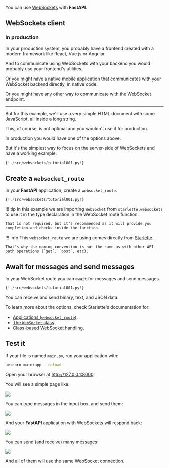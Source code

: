 
You can use <a href="https://developer.mozilla.org/en-US/docs/Web/API/WebSockets_API" target="_blank">WebSockets</a> with **FastAPI**.

## WebSockets client

### In production

In your production system, you probably have a frontend created with a modern framework like React, Vue.js or Angular.

And to communicate using WebSockets with your backend you would probably use your frontend's utilities.

Or you might have a native mobile application that communicates with your WebSocket backend directly, in native code.

Or you might have any other way to communicate with the WebSocket endpoint.

---

But for this example, we'll use a very simple HTML document with some JavaScript, all inside a long string.

This, of course, is not optimal and you wouldn't use it for production.

In production you would have one of the options above.

But it's the simplest way to focus on the server-side of WebSockets and have a working example:

```Python hl_lines="2 7 8 9 10 11 12 13 14 15 16 17 18 19 20 21 22 23 24 25 26 27 28 29 30 31 32 33 34 35 36 37 38 39 42 43 44"
{!./src/websockets/tutorial001.py!}
```

## Create a `websocket_route`

In your **FastAPI** application, create a `websocket_route`:

```Python hl_lines="3 47 48"
{!./src/websockets/tutorial001.py!}
```

!!! tip
    In this example we are importing `WebSocket` from `starlette.websockets` to use it in the type declaration in the WebSocket route function.

    That is not required, but it's recommended as it will provide you completion and checks inside the function.


!!! info
    This `websocket_route` we are using comes directly from <a href="https://www.starlette.io/applications/" target="_blank">Starlette</a>. 
    
    That's why the naming convention is not the same as with other API path operations (`get`, `post`, etc).


## Await for messages and send messages

In your WebSocket route you can `await` for messages and send messages.

```Python hl_lines="49 50 51 52 53"
{!./src/websockets/tutorial001.py!}
```

You can receive and send binary, text, and JSON data.

To learn more about the options, check Starlette's documentation for:

* <a href="https://www.starlette.io/applications/" target="_blank">Applications (`websocket_route`)</a>.
* <a href="https://www.starlette.io/websockets/" target="_blank">The `WebSocket` class</a>.
* <a href="https://www.starlette.io/endpoints/#websocketendpoint" target="_blank">Class-based WebSocket handling</a>.


## Test it

If your file is named `main.py`, run your application with:

```bash
uvicorn main:app --reload
```

Open your browser at <a href="http://127.0.0.1:8000" target="_blank">http://127.0.0.1:8000</a>.

You will see a simple page like:

<img src="/img/tutorial/websockets/image01.png">

You can type messages in the input box, and send them:

<img src="/img/tutorial/websockets/image02.png">

And your **FastAPI** application with WebSockets will respond back:

<img src="/img/tutorial/websockets/image03.png">

You can send (and receive) many messages:

<img src="/img/tutorial/websockets/image04.png">

And all of them will use the same WebSocket connection.
